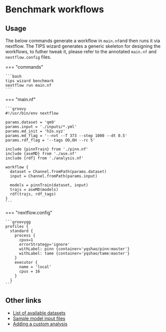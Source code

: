 # Benchmark workflows

## Usage

The below commands generate a workflow in `main.nf`and then runs it via
nextflow. The TIPS wizard generates a generic skeleton for designing the
workflows, to futher tweak it, please refer to the annotated `main.nf` and
`nextflow.config` files.

=== "commands"

    ```bash
    tips wizard benchmark
    nextflow run main.nf
    ```

=== "main.nf"

    ```groovy
    #!/usr/bin/env nextflow
    
    params.dataset = 'qm9'
    params.input = './inputs/*.yml'
    params.md_init = 'h2o.xyz'
    params.md_flag = '--nvt --T 373 --step 1000 --dt 0.5'
    params.rdf_flag = '--tags OO,OH --rc 5'

    include {pinnTrain} from './pinn.nf'
    include {aseMD} from './ase.nf'
    include {rdf} from './analysis.nf'
    
    workflow {
      dataset = Channel.fromPath(params.dataset)
      input = Channel.fromPath(params.input)
      
      models = pinnTrain(dataset, input)
      trajs = aseMD(models)
      rdf(trajs, rdf_tags)
    }
    ```

=== "nextflow.config"

    ```groovygg
    profiles {
      standard {
        process {
          cpus=1
          errorStrategy='ignore'
          withLabel: pinn {container='yqshao/pinn:master'}
          withLabel: tame {container='yqshao/tame:master'}
        }
        executor {
          name = 'local'
          cpus = 16
        }
      }
    ```

## Other links

- [List of available datasets]()
- [Sample model input files]()
- [Adding a custom analysis]()
